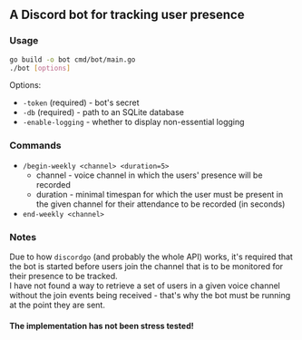 ## A Discord bot for tracking user presence

### Usage
```bash
go build -o bot cmd/bot/main.go
./bot [options] 
```

Options:  
- `-token` (required) - bot's secret  
- `-db` (required) - path to an SQLite database
- `-enable-logging` - whether to display non-essential logging

### Commands
- `/begin-weekly <channel> <duration=5>`
  - channel - voice channel in which the users' presence will be recorded
  - duration - minimal timespan for which the user must be present in the given channel for their attendance to be recorded  (in seconds)
- `end-weekly <channel>`

### Notes
Due to how `discordgo` (and probably the whole API) works, it's required that the bot is started before users join
the channel that is to be monitored for their presence to be tracked.  
I have not found a way to retrieve a set of users in a given voice channel without the join events being 
received - that's why the bot must be running at the point they are sent.


#### **The implementation has not been stress tested!**
